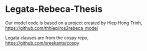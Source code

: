 # Legata-Rebeca-Thesis

Our model code is based on a project created by Hiep Hong Trinh, https://github.com/thhiep/ros2rebeca_model

Legata clauses are from the cospy repo, https://github.com/sreekants/cospy
